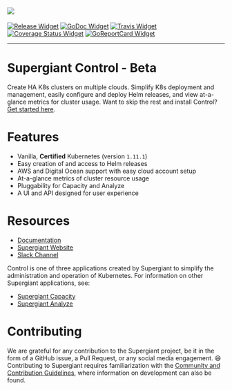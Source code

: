 <!-- Badge Links -->
[Release Widget]: https://img.shields.io/github/release/supergiant/control.svg
[Release URL]: https://github.com/supergiant/control/releases/latest

[GoDoc Widget]: https://godoc.org/github.com/supergiant/control?status.svg
[GoDoc URL]: https://godoc.org/github.com/supergiant/control

[Travis Widget]: https://travis-ci.org/supergiant/control.svg?branch=master
[Travis URL]: https://travis-ci.org/supergiant/control

[Coverage Status]: https://coveralls.io/github/supergiant/control?branch=master
[Coverage Status Widget]: https://coveralls.io/repos/github/supergiant/control/badge.svg?branch=master

[GoReportCard Widget]: https://goreportcard.com/badge/github.com/supergiant/control
[GoReportCard URL]: https://goreportcard.com/report/github.com/supergiant/control

# <img src="https://s3.amazonaws.com/supergiant-docs-asets/sg_control_light.svg">

<!-- Badges -->
[![Release Widget]][Release URL] [![GoDoc Widget]][GoDoc URL] [![Travis Widget]][Travis URL] [![Coverage Status Widget]][Coverage Status] [![GoReportCard Widget]][GoReportCard URL]

---

# Supergiant Control - Beta

Create HA K8s clusters on multiple clouds. Simplify K8s deployment and management, easily configure and deploy Helm releases, and view at-a-glance metrics for cluster usage. Want to skip the rest and install Control? [Get started here](https://supergiant.readme.io/v2.0.0/docs/control-setup).

# Features

  * Vanilla, **Certified** Kubernetes (version `1.11.1`)
  * Easy creation of and access to Helm releases
  * AWS and Digital Ocean support with easy cloud account setup
  * At-a-glance metrics of cluster resource usage
  * Pluggability for Capacity and Analyze
  * A UI and API designed for user experience

# Resources

- [Documentation](https://supergiant.readme.io/v2.0.0/docs/control-concepts)
- [Supergiant Website](https://supergiant.io/)
- [Slack Channel](https://supergiant.io/slack)

Control is one of three applications created by Supergiant to simplify the administration and operation of Kubernetes. For information on other Supergiant applications, see:
* [Supergiant Capacity](https://github.com/supergiant/capacity)
* [Supergiant Analyze](https://github.com/supergiant/analyze)

# Contributing

We are grateful for any contribution to the Supergiant project, be it in the form of a GitHub issue, a Pull Request, or any social media engagement. :smile: Contributing to Supergiant requires familiarization with the [Community and Contribution Guidelines](https://supergiant.readme.io/v2.0.0/docs/guidelines), where information on development can also be found.
